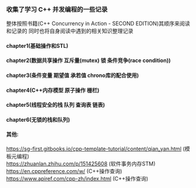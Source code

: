 ### 收集了学习 C++ 并发编程的一些记录
整体按照书籍(C++ Concurrency in Action - SECOND EDITION)其顺序来阅读和记录的
同时也将自身阅读中遇到的相关知识整理记录

#### chapter1(基础操作和STL)
#### chapter2(数据共享操作 互斥量(mutex) 锁 条件竞争(race condition))
#### chapter3(条件变量 期望值 承若值 chrono库的配合使用)
#### chapter4(C++内存模型 原子操作 栅栏)
#### chapter5(线程安全的栈 队列 查询表 链表)
#### chapter6(无锁的栈和队列)

#### 其他:
https://sg-first.gitbooks.io/cpp-template-tutorial/content/qian_yan.html  (模板元编程)  
https://zhuanlan.zhihu.com/p/151425608 (软件事务内存STM)  
https://en.cppreference.com/w/ (C++操作查询)  
https://www.apiref.com/cpp-zh/index.html (C++操作查询)  